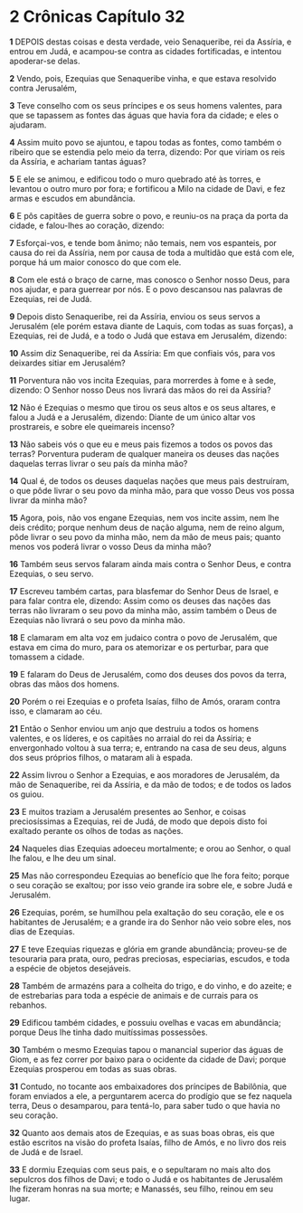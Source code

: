 # 2 Crônicas Capítulo 32

**1** 	DEPOIS destas coisas e desta verdade, veio Senaqueribe, rei da Assíria, e entrou em Judá, e acampou-se contra as cidades fortificadas, e intentou apoderar-se delas.

**2** 	Vendo, pois, Ezequias que Senaqueribe vinha, e que estava resolvido contra Jerusalém,

**3** 	Teve conselho com os seus príncipes e os seus homens valentes, para que se tapassem as fontes das águas que havia fora da cidade; e eles o ajudaram.

**4** 	Assim muito povo se ajuntou, e tapou todas as fontes, como também o ribeiro que se estendia pelo meio da terra, dizendo: Por que viriam os reis da Assíria, e achariam tantas águas?

**5** 	E ele se animou, e edificou todo o muro quebrado até às torres, e levantou o outro muro por fora; e fortificou a Milo na cidade de Davi, e fez armas e escudos em abundância.

**6** 	E pôs capitães de guerra sobre o povo, e reuniu-os na praça da porta da cidade, e falou-lhes ao coração, dizendo:

**7** 	Esforçai-vos, e tende bom ânimo; não temais, nem vos espanteis, por causa do rei da Assíria, nem por causa de toda a multidão que está com ele, porque há um maior conosco do que com ele.

**8** 	Com ele está o braço de carne, mas conosco o Senhor nosso Deus, para nos ajudar, e para guerrear por nós. E o povo descansou nas palavras de Ezequias, rei de Judá.

**9** 	Depois disto Senaqueribe, rei da Assíria, enviou os seus servos a Jerusalém (ele porém estava diante de Laquis, com todas as suas forças), a Ezequias, rei de Judá, e a todo o Judá que estava em Jerusalém, dizendo:

**10** 	Assim diz Senaqueribe, rei da Assíria: Em que confiais vós, para vos deixardes sitiar em Jerusalém?

**11** 	Porventura não vos incita Ezequias, para morrerdes à fome e à sede, dizendo: O Senhor nosso Deus nos livrará das mãos do rei da Assíria?

**12** 	Não é Ezequias o mesmo que tirou os seus altos e os seus altares, e falou a Judá e a Jerusalém, dizendo: Diante de um único altar vos prostrareis, e sobre ele queimareis incenso?

**13** 	Não sabeis vós o que eu e meus pais fizemos a todos os povos das terras? Porventura puderam de qualquer maneira os deuses das nações daquelas terras livrar o seu país da minha mão?

**14** 	Qual é, de todos os deuses daquelas nações que meus pais destruíram, o que pôde livrar o seu povo da minha mão, para que vosso Deus vos possa livrar da minha mão?

**15** 	Agora, pois, não vos engane Ezequias, nem vos incite assim, nem lhe deis crédito; porque nenhum deus de nação alguma, nem de reino algum, pôde livrar o seu povo da minha mão, nem da mão de meus pais; quanto menos vos poderá livrar o vosso Deus da minha mão?

**16** 	Também seus servos falaram ainda mais contra o Senhor Deus, e contra Ezequias, o seu servo.

**17** 	Escreveu também cartas, para blasfemar do Senhor Deus de Israel, e para falar contra ele, dizendo: Assim como os deuses das nações das terras não livraram o seu povo da minha mão, assim também o Deus de Ezequias não livrará o seu povo da minha mão.

**18** 	E clamaram em alta voz em judaico contra o povo de Jerusalém, que estava em cima do muro, para os atemorizar e os perturbar, para que tomassem a cidade.

**19** 	E falaram do Deus de Jerusalém, como dos deuses dos povos da terra, obras das mãos dos homens.

**20** 	Porém o rei Ezequias e o profeta Isaías, filho de Amós, oraram contra isso, e clamaram ao céu.

**21** 	Então o Senhor enviou um anjo que destruiu a todos os homens valentes, e os líderes, e os capitães no arraial do rei da Assíria; e envergonhado voltou à sua terra; e, entrando na casa de seu deus, alguns dos seus próprios filhos, o mataram ali à espada.

**22** 	Assim livrou o Senhor a Ezequias, e aos moradores de Jerusalém, da mão de Senaqueribe, rei da Assíria, e da mão de todos; e de todos os lados os guiou.

**23** 	E muitos traziam a Jerusalém presentes ao Senhor, e coisas preciosíssimas a Ezequias, rei de Judá, de modo que depois disto foi exaltado perante os olhos de todas as nações.

**24** 	Naqueles dias Ezequias adoeceu mortalmente; e orou ao Senhor, o qual lhe falou, e lhe deu um sinal.

**25** 	Mas não correspondeu Ezequias ao benefício que lhe fora feito; porque o seu coração se exaltou; por isso veio grande ira sobre ele, e sobre Judá e Jerusalém.

**26** 	Ezequias, porém, se humilhou pela exaltação do seu coração, ele e os habitantes de Jerusalém; e a grande ira do Senhor não veio sobre eles, nos dias de Ezequias.

**27** 	E teve Ezequias riquezas e glória em grande abundância; proveu-se de tesouraria para prata, ouro, pedras preciosas, especiarias, escudos, e toda a espécie de objetos desejáveis.

**28** 	Também de armazéns para a colheita do trigo, e do vinho, e do azeite; e de estrebarias para toda a espécie de animais e de currais para os rebanhos.

**29** 	Edificou também cidades, e possuiu ovelhas e vacas em abundância; porque Deus lhe tinha dado muitíssimas possessões.

**30** 	Também o mesmo Ezequias tapou o manancial superior das águas de Giom, e as fez correr por baixo para o ocidente da cidade de Davi; porque Ezequias prosperou em todas as suas obras.

**31** 	Contudo, no tocante aos embaixadores dos príncipes de Babilônia, que foram enviados a ele, a perguntarem acerca do prodígio que se fez naquela terra, Deus o desamparou, para tentá-lo, para saber tudo o que havia no seu coração.

**32** 	Quanto aos demais atos de Ezequias, e as suas boas obras, eis que estão escritos na visão do profeta Isaías, filho de Amós, e no livro dos reis de Judá e de Israel.

**33** 	E dormiu Ezequias com seus pais, e o sepultaram no mais alto dos sepulcros dos filhos de Davi; e todo o Judá e os habitantes de Jerusalém lhe fizeram honras na sua morte; e Manassés, seu filho, reinou em seu lugar.

